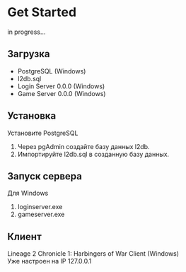 # Get Started

in progress...

## Загрузка
* PostgreSQL (Windows)
* l2db.sql
* Login Server 0.0.0 (Windows)
* Game Server 0.0.0 (Windows)

## Установка
Установите PostgreSQL
1. Через pgAdmin создайте базу данных l2db.
2. Импортируйте l2db.sql в созданную базу данных.

## Запуск сервера
Для Windows
1. loginserver.exe
2. gameserver.exe

## Клиент
Lineage 2 Chronicle 1: Harbingers of War Client (Windows)  
Уже настроен на IP 127.0.0.1
